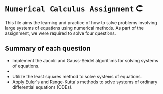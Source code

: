 # `Numerical Calculus Assignment` ⮈
This file aims the learning and practice of how to solve problems involving large systems of equations using numerical methods.
As part of the assignment, we were required to solve four questions.

## Summary of each question
* Implement the Jacobi and Gauss-Seidel algorithms for solving systems of equations.
*
* Utilize the least squares method to solve systems of equations.
* Apply Euler's and Runge-Kutta's methods to solve systems of ordinary differential equations (ODEs).
